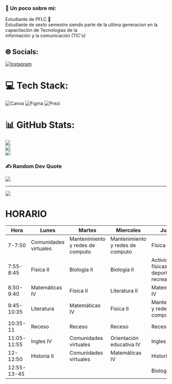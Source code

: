 ###  💫 Un poco sobre mi:
Estudiante de PFLC 🐆<br>Estudiante de sexto semestre siendo parte de la ultima generacion en la capacitación de Tecnologias de la <br>información y la comunicación (TIC's) <br>


## 🌐 Socials:
[![Instagram](https://img.shields.io/badge/Instagram-%23E4405F.svg?logo=Instagram&logoColor=white)](https://instagram.com/alexiatorres06) 

# 💻 Tech Stack:
![Canva](https://img.shields.io/badge/Canva-%2300C4CC.svg?style=for-the-badge&logo=Canva&logoColor=white) 	![Figma](https://img.shields.io/badge/figma-%23F24E1E.svg?style=for-the-badge&logo=figma&logoColor=white) ![Prezi](https://img.shields.io/badge/Prezi-%23000000.svg?style=for-the-badge&logo=Prezi&logoColor=white)
# 📊 GitHub Stats:
![](https://github-readme-stats.vercel.app/api?username=alexiatorres06&theme=dark&hide_border=false&include_all_commits=false&count_private=false)<br/>
![](https://github-readme-streak-stats.herokuapp.com/?user=alexiatorres06&theme=dark&hide_border=false)<br/>
![](https://github-readme-stats.vercel.app/api/top-langs/?username=alexiatorres06&theme=dark&hide_border=false&include_all_commits=false&count_private=false&layout=compact)

### ✍️ Random Dev Quote
![](https://quotes-github-readme.vercel.app/api?type=horizontal&theme=radical)

---
[![](https://visitcount.itsvg.in/api?id=alexiatorres06&icon=0&color=0)](https://visitcount.itsvg.in)

<!-- Proudly created with GPRM ( https://gprm.itsvg.in ) -->

# HORARIO
| Hora        	| Lunes                  	| Martes                           	| Miercoles                        	| Jueves                                           	| viernes                          	|
|-------------	|------------------------	|----------------------------------	|----------------------------------	|--------------------------------------------------	|----------------------------------	|
| 7-7:50      	| Comunidades  virtuales 	| Mantenimiento y redes de computo 	| Mantenimiento y redes de computo 	| Física II                                        	| Mantenimiento y redes de computo 	|
| 7:55-8:45   	| Física II              	| Biología II                      	| Biología II                      	| Actividades físicas deportivas y  recreativas VI 	| Biología II                      	|
| 8:50-9:40   	| Matemáticas IV         	| Física II                        	| Literatura II                    	| Matemáticas IV                                   	| Matemáticas IV                   	|
| 9:45-10:35  	| Literatura             	| Matemáticas IV                   	| Física II                        	| Mantenimiento y redes de computo                 	| Física II                        	|
| 10:35-11    	| Receso                 	| Receso                           	| Receso                           	| Receso                                           	| Receso                           	|
| 11:05-11:55 	| Ingles IV              	| Comunidades  virtuales           	| Orientación  educativa IV        	| Ingles IV                                        	| Historia II                      	|
| 12-12:50    	| Historia II            	| Comunidades virtuales            	| Matemáticas IV                   	| Historia II                                      	| Literatura II                    	|
| 12:55-13-45 	|                        	|                                  	|                                  	| Biología II                                      	| Ingles IV                        	|
